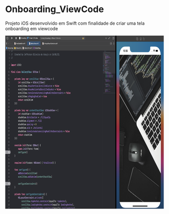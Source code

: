 # Onboarding_ViewCode
Projeto iOS desenvolvido em Swift com finalidade de criar uma tela onboarding em viewcode

<img src="https://github.com/jeff77araujo/Onboarding_ViewCode/blob/main/print-onboarding.png" height=550 width=1300 /> 
